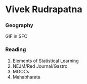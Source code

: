 # Vivek Rudrapatna
### Geography

GIF in SFC

### Reading

1. Elements of Statistical Learning
2. NEJM/Red Journal/Gastro
3. MOOCs
4. Mahabharata
